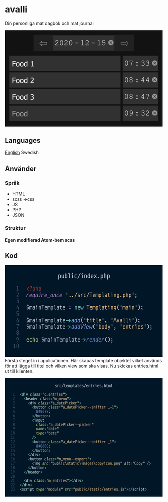 # avalli
Din personliga mat dagbok och mat journal

<img style="width: 60vw;" src="../images/example.png">


## Languages
[English](../../README.md) Swedish


## Använder
### Språk
- HTML
- scss ->css
- JS
- PHP
- JSON

### Struktur
#### Egen modifierad Atom-bem scss


## Kod 

![public/index.php](../images/screenshots/public-index.php.png)
Första steget in i applicationen. Här skapas template objektet vilket används för att lägga till titel och vilken view som ska visas. Nu skickas entries.html ut till klienten.

![A part of src/templates/entries.html](../images/screenshots/src-templates-entries.html.png)




